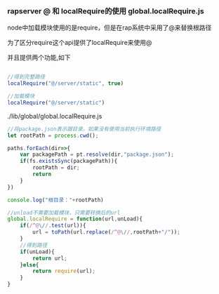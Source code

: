 ### rapserver @ 和 localRequire的使用   global.localRequire.js

node中加载模块使用的是require，但是在rap系统中采用了@来替换根路径

为了区分require这个api提供了localRequire来使用@

并且提供两个功能,如下

``` javascript

//得到完整路径
localRequire("@/server/static", true) 

//加载模块
localRequire("@/server/static") 

```

./lib/global/global.localRequire.js

``` javascript
//将package.json表示跟目录，如果没有使用当前执行环境路径
let rootPath = process.cwd();

paths.forEach(dir=>{
    var packagePath = pt.resolve(dir,"package.json");
    if(fs.existsSync(packagePath)){
        rootPath = dir;
        return 
    }
})

console.log("根目录："+rootPath)

//unload不需要加载模块，只需要转换后的url
global.localRequire = function(url,unLoad){
    if(/^@\//.test(url)){
        url = toPath(url.replace(/^@\//,rootPath+"/"));
    }
    //得到路径
    if(unLoad){
        return url;
    }else{
        return require(url);
    }
}

```